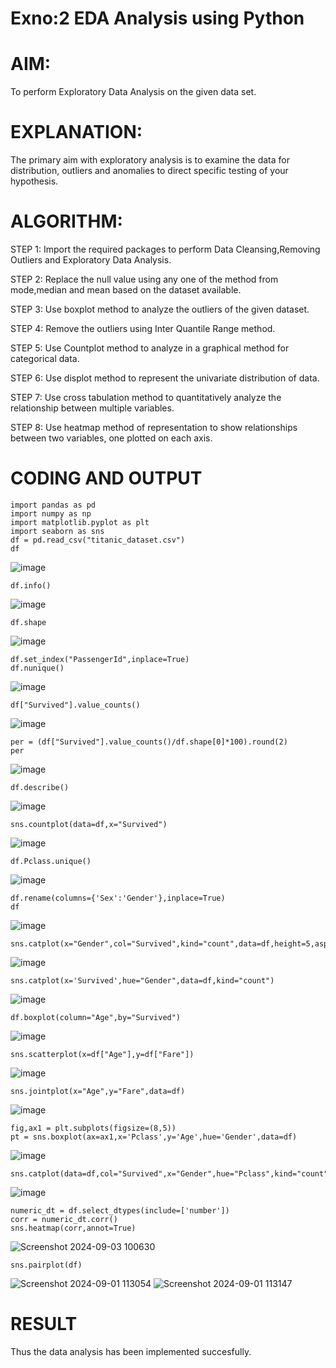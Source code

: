 # Exno:2 EDA Analysis using Python

# AIM:
To perform Exploratory Data Analysis on the given data set.
      
# EXPLANATION:
The primary aim with exploratory analysis is to examine the data for distribution, outliers and anomalies to direct specific testing of your hypothesis.
  
# ALGORITHM:
STEP 1: Import the required packages to perform Data Cleansing,Removing Outliers and Exploratory Data Analysis.

STEP 2: Replace the null value using any one of the method from mode,median and mean based on the dataset available.

STEP 3: Use boxplot method to analyze the outliers of the given dataset.

STEP 4: Remove the outliers using Inter Quantile Range method.

STEP 5: Use Countplot method to analyze in a graphical method for categorical data.

STEP 6: Use displot method to represent the univariate distribution of data.

STEP 7: Use cross tabulation method to quantitatively analyze the relationship between multiple variables.

STEP 8: Use heatmap method of representation to show relationships between two variables, one plotted on each axis.

# CODING AND OUTPUT
```
import pandas as pd
import numpy as np
import matplotlib.pyplot as plt
import seaborn as sns
df = pd.read_csv("titanic_dataset.csv")
df
```
![image](https://github.com/user-attachments/assets/3c66ec6d-134a-4e0d-a94b-eb9dea4f43b2)
```
df.info()
```
![image](https://github.com/user-attachments/assets/fb4cf6f4-c35a-4b62-b2c1-9104f4202c05)
```
df.shape
```
![image](https://github.com/user-attachments/assets/9a9e5874-ad91-414b-881e-b8d07f139590)
```
df.set_index("PassengerId",inplace=True)
df.nunique()
```
![image](https://github.com/user-attachments/assets/1bb2d857-04ae-4eb8-a0f1-8ed24716d040)

```
df["Survived"].value_counts()
```
![image](https://github.com/user-attachments/assets/e2543846-bd5a-40b5-b784-ad5689f40296)
```
per = (df["Survived"].value_counts()/df.shape[0]*100).round(2)
per
```
![image](https://github.com/user-attachments/assets/85a175e1-d224-4255-913b-5911f12c0568)
```
df.describe()
```
![image](https://github.com/user-attachments/assets/e2293b35-61d9-416f-9ced-96e5bfadbfe5)
```
sns.countplot(data=df,x="Survived")
```
![image](https://github.com/user-attachments/assets/6bbdf269-7ce1-4fdf-a904-00dc5b4c43a8)
```
df.Pclass.unique()
```
![image](https://github.com/user-attachments/assets/644f2a7a-d19c-4642-a34b-cd038203b1ef)
```
df.rename(columns={'Sex':'Gender'},inplace=True)
df
```
![image](https://github.com/user-attachments/assets/fdf41756-2cc6-48cf-a58d-afc519068b07)
```
sns.catplot(x="Gender",col="Survived",kind="count",data=df,height=5,aspect=.7)
```
![image](https://github.com/user-attachments/assets/d393e3c2-0c25-4e39-a5a2-578da857059f)
```
sns.catplot(x='Survived',hue="Gender",data=df,kind="count")
```
![image](https://github.com/user-attachments/assets/c4efbc88-19f2-44e8-8e11-d6f44c42d67c)
```
df.boxplot(column="Age",by="Survived")
```
![image](https://github.com/user-attachments/assets/9049e7e7-0fe3-4bc7-927d-321dfb43a683)
```
sns.scatterplot(x=df["Age"],y=df["Fare"])
```
![image](https://github.com/user-attachments/assets/583e8977-68e4-496f-9baa-edc3cc0eff55)
```
sns.jointplot(x="Age",y="Fare",data=df)
```
![image](https://github.com/user-attachments/assets/a6b61a4c-a5f9-4bdb-92ec-b72efc07fb2e)
```
fig,ax1 = plt.subplots(figsize=(8,5))
pt = sns.boxplot(ax=ax1,x='Pclass',y='Age',hue='Gender',data=df)
```
![image](https://github.com/user-attachments/assets/82814afe-4561-4839-8398-f6d8f7e88271)
```
sns.catplot(data=df,col="Survived",x="Gender",hue="Pclass",kind="count")
```
![image](https://github.com/user-attachments/assets/2a77e6cd-cf3e-4db2-bf6e-a3fc6c30e44a)
```
numeric_dt = df.select_dtypes(include=['number'])
corr = numeric_dt.corr()
sns.heatmap(corr,annot=True)
```
![Screenshot 2024-09-03 100630](https://github.com/user-attachments/assets/902bcf8f-2a1b-4b8d-b6ad-42ce366b454a)

```
sns.pairplot(df)
```
![Screenshot 2024-09-01 113054](https://github.com/user-attachments/assets/e2cc50ce-51fe-447d-82cf-30043bbb9fd5)
![Screenshot 2024-09-01 113147](https://github.com/user-attachments/assets/c0770c1a-2d92-481e-b5d3-7b5dd3204115)

# RESULT
Thus the data analysis has been implemented succesfully.
